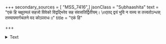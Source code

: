 +++
secondary_sources = [ "MSS_7416",]
jsonClass = "Subhaashita"
text = "एकं हि चक्षुरमलं सहजो विवेको विद्वद्भिरेव सह संवसतिर्द्वितीयम्।  \nएतद् द्वयं भुवि न यस्य स तत्त्वतोऽन्धस् तस्यापमार्गचलने वद कोऽपराधः॥"
title = "एकं हि"

+++

<details><summary>Text</summary>

एकं हि चक्षुरमलं सहजो विवेको विद्वद्भिरेव सह संवसतिर्द्वितीयम्।  
एतद् द्वयं भुवि न यस्य स तत्त्वतोऽन्धस् तस्यापमार्गचलने वद कोऽपराधः॥
</details>
